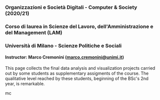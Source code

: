 ### Organizzazioni e Società Digitali - Computer & Society (2020/21) 
### Corso di laurea in Scienze del Lavoro, dell'Amministrazione e del Management (LAM) 
### Università di Milano - Scienze Politiche e Sociali
#### Instructor: Marco Cremonini (marco.cremonini@unimi.it)

This page collects the final  data analysis and visualization projects carried out by some students as supplementary assigments of the course.
The qualitative level reached by these students, beginning of the BSc's 2nd year, is remarkable.

mc


